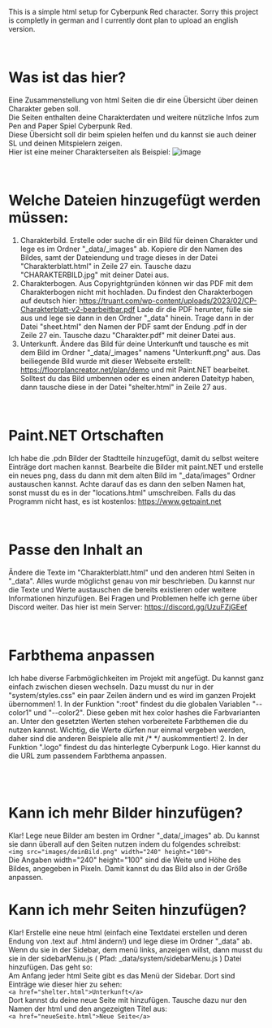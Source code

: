 ﻿This is a simple html setup for Cyberpunk Red character.
Sorry this project is completly in german and I currently dont plan to upload an english version.

<br>

# Was ist das hier?
Eine Zusammenstellung von html Seiten die dir eine Übersicht über deinen Charakter geben soll.<br>
Die Seiten enthalten deine Charakterdaten und weitere nützliche Infos zum Pen and Paper Spiel Cyberpunk Red.<br>
Diese Übersicht soll dir beim spielen helfen und du kannst sie auch deiner SL und deinen Mitspielern zeigen.<br>
Hier ist eine meiner Charakterseiten als Beispiel:
![image](https://github.com/user-attachments/assets/38700bad-c946-4863-947e-5fc27bf213eb)<br>

<br>

# Welche Dateien hinzugefügt werden müssen:
1. Charakterbild. Erstelle oder suche dir ein Bild für deinen Charakter und lege es im Ordner "_data/_images" ab.
	Kopiere dir den Namen des Bildes, samt der Dateiendung und trage dieses in der Datei "Charakterblatt.html" in Zeile 27 ein.
	Tausche dazu "CHARAKTERBILD.jpg" mit deiner Datei aus.
2. Charakterbogen. Aus Copyrightgründen können wir das PDF mit dem Charakterbogen nicht mit hochladen.
	Du findest den Charakterbogen auf deutsch hier: https://truant.com/wp-content/uploads/2023/02/CP-Charakterblatt-v2-bearbeitbar.pdf
	Lade dir die PDF herunter, fülle sie aus und lege sie dann in den Ordner "_data" hinein.
	Trage dann in der Datei "sheet.html" den Namen der PDF samt der Endung .pdf in der Zeile 27 ein.
	Tausche dazu "Charakter.pdf" mit deiner Datei aus.
3. Unterkunft. Ändere das Bild für deine Unterkunft und tausche es mit dem Bild im Ordner "_data/_images" namens "Unterkunft.png" aus.
	Das beiliegende Bild wurde mit dieser Webseite erstellt: https://floorplancreator.net/plan/demo und mit Paint.NET bearbeitet.
	Solltest du das Bild umbennen oder es einen anderen Dateityp haben, dann tausche diese in der Datei "shelter.html" in Zeile 27 aus.

<br>

# Paint.NET Ortschaften
Ich habe die .pdn Bilder der Stadtteile hinzugefügt, damit du selbst weitere Einträge dort machen kannst.
Bearbeite die Bilder mit paint.NET und erstelle ein neues png, dass du dann mit dem alten Bild im "_data/images" Ordner austauschen kannst.
Achte darauf das es dann den selben Namen hat, sonst musst du es in der "locations.html" umschreiben.
Falls du das Programm nicht hast, es ist kostenlos: https://www.getpaint.net

<br>

# Passe den Inhalt an
Ändere die Texte im "Charakterblatt.html" und den anderen html Seiten in "_data".
Alles wurde möglichst genau von mir beschrieben. Du kannst nur die Texte und Werte austauschen die bereits existieren oder weitere Informationen hinzufügen.
Bei Fragen und Problemen helfe ich gerne über Discord weiter. Das hier ist mein Server: https://discord.gg/UzuFZjGEef

<br>

# Farbthema anpassen
Ich habe diverse Farbmöglichkeiten im Projekt mit angefügt. Du kannst ganz einfach zwischen diesen wechseln.
Dazu musst du nur in der "system/styles.css" ein paar Zeilen ändern und es wird im ganzen Projekt übernommen!
	1. In der Funktion ":root" findest du die globalen Variablen "--color1" und "--color2". Diese geben mit hex color hashes die Farbvarianten an.
Unter den gesetzten Werten stehen vorbereitete Farbthemen die du nutzen kannst. Wichtig, die Werte dürfen nur einmal vergeben werden, daher sind die anderen Beispiele alle mit /* */ auskommentiert!
	2. In der Funktion ".logo" findest du das hinterlegte Cyberpunk Logo. Hier kannst du die URL zum passendem Farbthema anpassen.

<br><br>

# Kann ich mehr Bilder hinzufügen?
Klar! Lege neue Bilder am besten im Ordner "_data/_images" ab. Du kannst sie dann überall auf den Seiten nutzen indem du folgendes schreibst:<br>
	`<img src="images/deinBild.png" width="240" height="100">`<br>
Die Angaben width="240" height="100" sind die Weite und Höhe des Bildes, angegeben in Pixeln. Damit kannst du das Bild also in der Größe anpassen.


# Kann ich mehr Seiten hinzufügen?
Klar! Erstelle eine neue html (einfach eine Textdatei erstellen und deren Endung von .text auf .html ändern!) und lege diese im Ordner "_data" ab.
Wenn du sie in der Sidebar, dem menü links, anzeigen willst, dann musst du sie in der sidebarMenu.js ( Pfad: _data/system/sidebarMenu.js ) Datei hinzufügen. Das geht so:<br>
	Am Anfang jeder html Seite gibt es das Menü der Sidebar. Dort sind Einträge wie dieser hier zu sehen:<br>
		`<a href="shelter.html">Unterkunft</a>`<br>
	Dort kannst du deine neue Seite mit hinzufügen. Tausche dazu nur den Namen der html und den angezeigten Titel aus:<br>
		`<a href="neueSeite.html">Neue Seite</a>`<br>